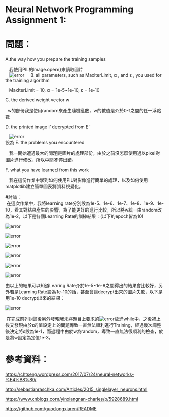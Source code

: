 # Neural Network Programming Assignment 1:

# 問題︰  
  A.the way how you prepare the training samples  
  
    我使用PIL的Image.open()來讀取圖片  
    ![error](https://github.com/weiwow123/ML2018_410321114/blob/master/imgSource/image_open.png)
    
  B. all parameters, such as MaxIterLimit, α , and ε , you used for the training algorithm  
  
    MaxIterLimit = 10, α = 1e-5~1e-10, ε = 1e-10 
    
  C. the derived weight vector w  
  
    w的部份我是使用random來產生隨機亂數，w的數值是介於0-1之間的任一浮點數  
    
  D. the printed image I’ decrypted from E’  
  
    ![error](https://github.com/weiwow123/ML2018_410321114/blob/master/imgResult/decrypted_EP1e-9_10.png)  
    設為
  E. the problems you encountered  
  
    我一開始遭遇最大的問題是圖片的處理部份，由於之前沒怎麼使用過以pixel對圖片進行修改，所以中間不停出錯。  
    
  F. what you have learned from this work  
  
    我在這份作業中學到如何使用PIL對影像進行簡單的處理，以及如何使用matplotlib建立簡單圖表將資料視覺化。  
    
#討論︰  
  在這次作業中，我將learning rate分別設為1e-5、1e-6、1e-7、1e-8、1e-9、1e-10，看其對結果產生的影響，為了能更好的進行比較，所以將w統一由random改為1e-2，以下是各個Learning Rate的訓練結果︰(以下的epoch皆為10)  
  
![error](https://github.com/weiwow123/ML2018_410321114/blob/master/result/1e-5_10.png)

![error](https://github.com/weiwow123/ML2018_410321114/blob/master/result/1e-6_10.png)

![error](https://github.com/weiwow123/ML2018_410321114/blob/master/result/1e-7_10.png)

![error](https://github.com/weiwow123/ML2018_410321114/blob/master/result/1e-8_10.png)

![error](https://github.com/weiwow123/ML2018_410321114/blob/master/result/1e-9_10.png)

![error](https://github.com/weiwow123/ML2018_410321114/blob/master/result/1e-10_10.png)

由以上的結果可以知道Learing Rate介於1e-5~1e-8之間得出的結果會比較好，另外若是Learning Rate設為1e-10的話，甚至會讓decrypt出來的圖片失敗，以下是用1e-10 decrypt出來的結果︰

![error](https://github.com/weiwow123/ML2018_410321114/blob/master/imgResult_1e-2/decrypted_EP1e-10_10.png)

  在完成前列討論後另外發現我未將題目上要求的![error](https://github.com/weiwow123/ML2018_410321114/blob/master/imgSource/2.png)放進while中，之後補上後又發現由於ε的值設定上的問題導致一直無法順利進行Training，經過幾次調整後決定將ε設為1e-1，而過程中由於w為random，導致一直無法很順利的檢查，於是將w設定為定值1e-3。

# 參考資料︰  
  https://chtseng.wordpress.com/2017/07/24/neural-networks-%E4%B8%80/  
  
  http://sebastianraschka.com/Articles/2015_singlelayer_neurons.html  
  
  https://www.cnblogs.com/yinxiangnan-charles/p/5928689.html  
  
  https://github.com/guodongxiaren/README  
